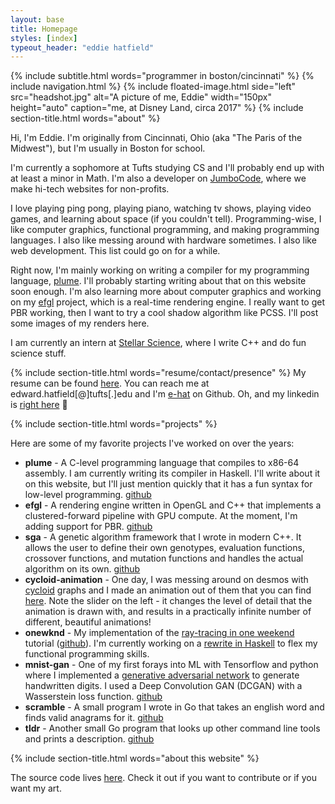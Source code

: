 ```yaml
---
layout: base
title: Homepage
styles: [index]
typeout_header: "eddie hatfield"
---
```

{% include subtitle.html words="programmer in boston/cincinnati" %}
{% include navigation.html %}
{% include floated-image.html side="left" src="headshot.jpg" 
    alt="A picture of me, Eddie"
        width="150px" height="auto"
        caption="me, at Disney Land, circa 2017"
        %}
{% include section-title.html words="about" %}

Hi, I'm Eddie. I'm originally from Cincinnati, Ohio (aka "The Paris of the Midwest"),
but I'm usually in Boston for school.

I'm currently a sophomore at Tufts studying CS and I'll probably end up with at 
least a minor in Math. I'm also a developer on [JumboCode](https://www.jumbocode.org/),
where we make hi-tech websites for non-profits.

I love playing ping pong, playing piano, watching tv shows, playing video games,
and learning about space (if you couldn't tell). Programming-wise, I like computer graphics, 
functional programming, and making programming languages. 
I also like messing around with hardware sometimes. I also like web development. 
This list could go on for a while.

Right now, I'm mainly working on writing a compiler for my programming language, 
[plume](https://github.com/e-hat/plume). I'll probably starting 
writing about that on this website soon enough. I'm also learning more about 
computer graphics and working on my [efgl](https://github.com/e-hat/efgl)
project, which is a real-time rendering engine. I really want to get PBR working,
then I want to try a cool shadow algorithm like PCSS. I'll post some images of my renders here. 

I am currently an intern at [Stellar Science](https://www.stellarscience.com/),
where I write C++ and do fun science stuff.

{% include section-title.html words="resume/contact/presence" %}
My resume can be found [here](/assets/files/eddiehatfield_resume.pdf).
You can reach me at edward.hatfield[@]tufts[.]edu and I'm [e-hat](https://github.com/e-hat)
on Github. Oh, and my linkedin is [right here](https://www.linkedin.com/in/eddie-hatfield-078a27160) 🤝

{% include section-title.html words="projects" %}

Here are some of my favorite projects I've worked on over the years:

* **plume** - A C-level programming language that compiles to x86-64 assembly.
  I am currently writing its compiler in Haskell. I'll write about it on this website,
but I'll just mention quickly that it has a fun syntax for low-level programming. 
[github](https://github.com/e-hat/plume)
* **efgl** - A rendering engine written in OpenGL and C++ that 
implements a clustered-forward pipeline with GPU compute. At the moment, 
I'm adding support for PBR. [github](https://github.com/e-hat/efgl)
* **sga** - A genetic algorithm framework that I wrote in modern C++.
It allows the user to define their own genotypes, evaluation functions, crossover 
functions, and mutation functions and handles the actual algorithm on its own. 
[github](https://github.com/e-hat/SGA)
* **cycloid-animation** - One day, I was messing around on desmos with 
[cycloid](https://en.wikipedia.org/wiki/Cycloid) graphs and I made 
an animation out of them that you can find [here](https://editor.p5js.org/deadbird/present/-1TmeUp-Q). 
Note the slider on the left - it changes the level of detail that the animation is 
drawn with, and results in a practically infinite number of different, beautiful animations!
* **onewknd** - My implementation of the 
[ray-tracing in one weekend](https://raytracing.github.io/books/RayTracingInOneWeekend.html)
tutorial ([github](https://github.com/e-hat/onewknd)). I'm currently 
working on a [rewrite in Haskell](https://github.com/e-hat/RayTracingOneWeekend-Haskell)
to flex my functional programming skills.
* **mnist-gan** - One of my first forays into ML with Tensorflow and 
python where I implemented a [generative adversarial network](https://en.wikipedia.org/wiki/Generative_adversarial_network)
to generate handwritten digits. I used a Deep Convolution GAN (DCGAN) with a Wasserstein loss function.
[github](https://github.com/e-hat/mnistgan)
* **scramble** - A small program I wrote in Go that takes an english
word and finds valid anagrams for it. [github](https://github.com/e-hat/scramble)
* **tldr** - Another small Go program that looks up other command line
tools and prints a description. [github](https://github.com/e-hat/tldr)

{% include section-title.html words="about this website" %}

The source code lives [here](https://github.com/e-hat/e-hat.github.io). 
Check it out if you want to contribute or if you want my art.
